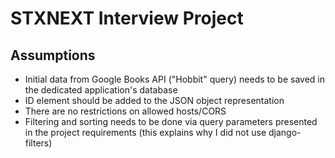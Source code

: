 # STXNEXT Interview Project

## Assumptions

- Initial data from Google Books API ("Hobbit" query) needs to be saved in the dedicated application's database
- ID element should be added to the JSON object representation
- There are no restrictions on allowed hosts/CORS
- Filtering and sorting needs to be done via query parameters presented in the project requirements (this explains why I did not use django-filters)
